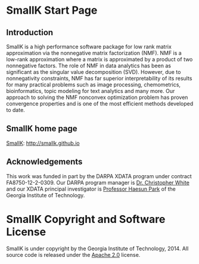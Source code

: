 SmallK Start Page
================

Introduction
----------------
SmallK is a high performance software package for low rank matrix approximation via the nonnegative matrix factorization (NMF). NMF is 
a low-rank approximation where a matrix is approximated 
by a product of two nonnegative factors. 
The role of NMF in data analytics has been as significant as the singular value decomposition (SVD). However, due to 
nonnegativity constraints, NMF has far superior interpretability of its results for many practical problems such as image processing, chemometrics, bioinformatics, topic modeling for text analytics and many more.
Our approach to solving the NMF nonconvex optimization
problem has proven convergence properties and is one of the most efficient 
methods developed to date.


SmallK home page
----------------
[SmallK](http://smallk.github.io): http://smallk.github.io

Acknowledgements
----------------

This work was funded in part by the DARPA XDATA program under contract
FA8750-12-2-0309. Our DARPA
program manager is
[Dr. Christopher White](http://www.darpa.mil/Our_Work/I2O/Personnel/Dr_Christopher_White.aspx) and our
XDATA principal investigator is [Professor Haesun Park](http://www.cc.gatech.edu/~hpark/) of the 
Georgia Institute of Technology.

SmallK Copyright and Software License
======================================
SmallK is under copyright by the Georgia Institute of Technology, 2014. 
All source code is released under the 
[Apache 2.0](http://www.apache.org/licenses/LICENSE-2.0) license.
